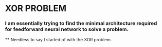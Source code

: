 # XOR PROBLEM
### I am essentially trying to find the minimal architecture required for feedforward neural network to solve a problem.
** Needless to say I started of with the XOR problem.
